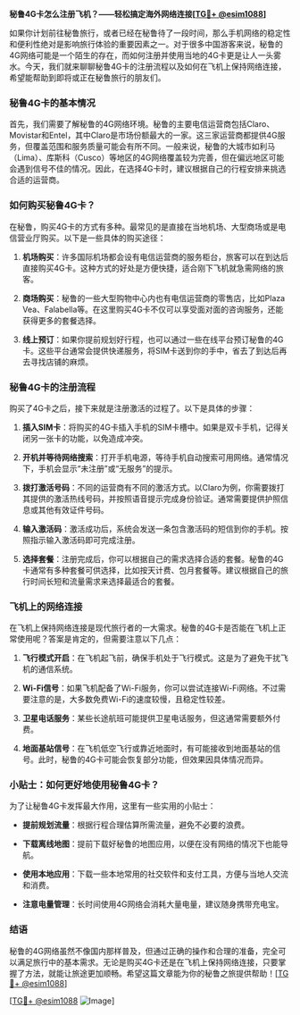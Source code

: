 **秘鲁4G卡怎么注册飞机？——轻松搞定海外网络连接[[TG💪+ @esim1088](https://t.me/s/esim1088)]**

如果你计划前往秘鲁旅行，或者已经在秘鲁待了一段时间，那么手机网络的稳定性和便利性绝对是影响旅行体验的重要因素之一。对于很多中国游客来说，秘鲁的4G网络可能是一个陌生的存在，而如何注册并使用当地的4G卡更是让人一头雾水。今天，我们就来聊聊秘鲁4G卡的注册流程以及如何在飞机上保持网络连接，希望能帮助到即将或正在秘鲁旅行的朋友们。

### 秘鲁4G卡的基本情况

首先，我们需要了解秘鲁的4G网络环境。秘鲁的主要电信运营商包括Claro、Movistar和Entel，其中Claro是市场份额最大的一家。这三家运营商都提供4G服务，但覆盖范围和服务质量可能会有所不同。一般来说，秘鲁的大城市如利马（Lima）、库斯科（Cusco）等地区的4G网络覆盖较为完善，但在偏远地区可能会遇到信号不佳的情况。因此，在选择4G卡时，建议根据自己的行程安排来挑选合适的运营商。

### 如何购买秘鲁4G卡？

在秘鲁，购买4G卡的方式有多种。最常见的是直接在当地机场、大型商场或是电信营业厅购买。以下是一些具体的购买途径：

1. **机场购买**：许多国际机场都会设有电信运营商的服务柜台，旅客可以在到达后直接购买4G卡。这种方式的好处是方便快捷，适合刚下飞机就急需网络的旅客。
   
2. **商场购买**：秘鲁的一些大型购物中心内也有电信运营商的零售店，比如Plaza Vea、Falabella等。在这里购买4G卡不仅可以享受面对面的咨询服务，还能获得更多的套餐选择。

3. **线上预订**：如果你提前规划好行程，也可以通过一些在线平台预订秘鲁的4G卡。这些平台通常会提供快递服务，将SIM卡送到你的手中，省去了到达后再去寻找店铺的麻烦。

### 秘鲁4G卡的注册流程

购买了4G卡之后，接下来就是注册激活的过程了。以下是具体的步骤：

1. **插入SIM卡**：将购买的4G卡插入手机的SIM卡槽中。如果是双卡手机，记得关闭另一张卡的功能，以免造成冲突。

2. **开机并等待网络搜索**：打开手机电源，等待手机自动搜索可用网络。通常情况下，手机会显示“未注册”或“无服务”的提示。

3. **拨打激活号码**：不同的运营商有不同的激活方式。以Claro为例，你需要拨打其提供的激活热线号码，并按照语音提示完成身份验证。通常需要提供护照信息或其他有效证件号码。

4. **输入激活码**：激活成功后，系统会发送一条包含激活码的短信到你的手机。按照指示输入激活码即可完成注册。

5. **选择套餐**：注册完成后，你可以根据自己的需求选择合适的套餐。秘鲁的4G卡通常有多种套餐可供选择，比如按天计费、包月套餐等。建议根据自己的旅行时间长短和流量需求来选择最适合的套餐。

### 飞机上的网络连接

在飞机上保持网络连接是现代旅行者的一大需求。秘鲁的4G卡是否能在飞机上正常使用呢？答案是肯定的，但需要注意以下几点：

1. **飞行模式开启**：在飞机起飞前，确保手机处于飞行模式。这是为了避免干扰飞机的通信系统。

2. **Wi-Fi信号**：如果飞机配备了Wi-Fi服务，你可以尝试连接Wi-Fi网络。不过需要注意的是，大多数免费Wi-Fi的速度较慢，且稳定性较差。

3. **卫星电话服务**：某些长途航班可能提供卫星电话服务，但这通常需要额外付费。

4. **地面基站信号**：在飞机低空飞行或靠近地面时，有可能接收到地面基站的信号。此时，秘鲁的4G卡可能会恢复部分功能，但效果因具体情况而异。

### 小贴士：如何更好地使用秘鲁4G卡？

为了让秘鲁4G卡发挥最大作用，这里有一些实用的小贴士：

- **提前规划流量**：根据行程合理估算所需流量，避免不必要的浪费。
  
- **下载离线地图**：提前下载好秘鲁的地图应用，以便在没有网络的情况下也能导航。

- **使用本地应用**：下载一些本地常用的社交软件和支付工具，方便与当地人交流和消费。

- **注意电量管理**：长时间使用4G网络会消耗大量电量，建议随身携带充电宝。

### 结语

秘鲁的4G网络虽然不像国内那样普及，但通过正确的操作和合理的准备，完全可以满足旅行中的基本需求。无论是购买4G卡还是在飞机上保持网络连接，只要掌握了方法，就能让旅途更加顺畅。希望这篇文章能为你的秘鲁之旅提供帮助！[[TG💪+ @esim1088](https://t.me/s/esim1088)]

[[TG💪+ @esim1088](https://t.me/s/esim1088) ![Image](https://i.postimg.cc/4NQfJmqS/Snipaste-2025-05-13-00-14-12.png)]